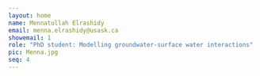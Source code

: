 ```yaml
---
layout: home
name: Mennatullah Elrashidy
email: menna.elrashidy@usask.ca
showemail: 1    
role: "PhD student: Modelling groundwater-surface water interactions"
pic: Menna.jpg
seq: 4
---
```


